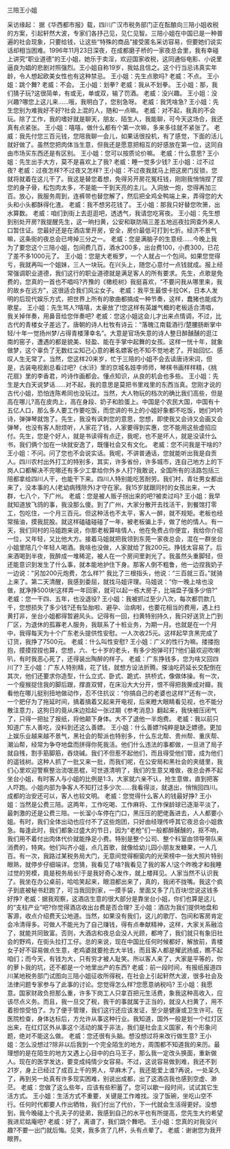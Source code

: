 ﻿三陪王小姐

采访缘起： 
   据《华西都市报》载，四川广汉市税务部门正在酝酿向三陪小姐收税的方案，引起轩然大波，专家们各抒己见，见仁见智。三陪小姐在中国已是一种普遍的社会现象，只要给钱，让这些“特殊的商品”接受匿名采访容易，但要她们说实话却相当困难。1996年11月23日深夜，在成都磨子桥的一家夜总会里，我有幸碰上讲究“职业道德”的王小姐，她乐于卖淫，欢迎国家收税，这同通俗电影、小说里逼良为娼的悲剧对照强烈。王小姐自称19岁，我姑且信之。这个行当忌讳真实年龄，令人想起欧美女性也有这种禁忌。 
   王小姐：先生点歌吗?
   老威：不点。 
   王小姐：跳个舞? 
   老威：不会。 
   王小姐：划拳? 
   老威：我从不划拳。 
   王小姐：那，我们猜子玩?这很简单，有或无，单或双，输了罚酒。 
   老威：没兴趣。
   王小姐：没兴趣?哪您上这儿来……哦，我明白了，您别急呀。 
   老威：我凭啥急? 
   王小姐：先生您别为难我好不好?社会上混的人，随和一点嘛。 
   老威：对不起，我真的不会玩。除了工作，我的嗜好就是聊天，朋友、陌生人，我能聊，可今天这场合，我还真有点紧张。 
   王小姐：嘻嘻，做什么都有个第一次嘛，多来多往就不紧张了。 
   老威：我先付您三百元钱，您陪我聊一会儿，如果话很投机，有了感觉，下面的活儿就好做了。虽然您把肉体当生意，但我还是愿意把相互的好感放在第一位，这同自由市场买东西还是有区别。 
   王小姐：您可以按质论价嘛。 
   老威：什么意思? 
   王小姐：先生出手大方，莫不是喜欢上了我?
   老威：睡一觉多少钱?
   王小姐：过不过夜?
   老威：过夜怎样?不过夜又怎样? 
   王小姐：不过夜我就马上把这房门反锁，您就将就着在这儿干了。我这是替您着想，免得另开房花冤枉钱，刚刚我悄悄捏了捏您的身子骨，松包肉太多，不是能一干到天亮的主儿。入洞放一炮，您得再加三百。放心，我服务周到，连裤带也替您解了，然后把全鸡全鸭端上来，弄得您的大头和小头都酥得化渣。 
   老威：我不想另花钱了。
   王小姐：那我只好替您吹箫，出水算数。
   老威：咱们到街上去逛逛吧，透透气，我请您吃宵夜。
   王小姐：先生想到别处开房?我提醒先生，这一晌扫黄，公安和联防隔三差五地巡夜拉网查外来人口暂住证。您最好还是在酒店里开房，安全，房价最低可打到七折。经济不景气嘛，这条街的夜总会已垮掉三分之一。
   老威：您是满脑子的生意经……今晚上我为了要您这个三陪小姐，包间费几百，酒水200多，出台费100，小费300，已花了差不多1000元了。 
   王小姐：您是大老板罗，一个人就占一个包间。如果您觉得亏，我就再叫一个姐妹，三人一块玩。在兴头上，随您心意付一点钱就成。报上经常强调职业道德，我们这行的职业道德就是满足客人的所有要求。先生，点歌是免费的，您真的一首也不唱吗?齐豫的《橄榄树》我挺喜欢，“不要问我从哪里来，我的故乡在远方”，这很适合我们风尘女子。
   老威：我平生最恨卡拉OK，日本人发明的后现代娱乐方式，把世界上所有的歌曲都搞成一种节奏，这样，蠢猪也能成为歌星。
   王小姐：先生骂人?嘻嘻，太豪放了!您这样有英雄气概的老板适合清唱，我关掉伴奏，用鼻音给您伴奏吧?
   老威：您这小姐这会儿才出来点情调，不过，比古代的青楼女子差远了。唐朝的诗人杜牧有诗云：“落魄江南载酒行/楚腰肠断掌中轻/十年一觉扬州梦/占得青楼薄幸名”。大意是官场失意的诗人整日醉醺醺的逛江南的窑子，遭遇的都是貌美、轻盈、能在手掌中起舞的女孩。这样一恍十年，就象做梦，这个辜负了无数红尘知己心意的著名嫖客也不知不觉地老了。开始回忆、感叹人生无常了。当然，您这样20来岁，忙于三陪的小姐不会去读唐诗宋词，但是，古装电视剧总看过吧?《水浒》里的京城名妓李师师，琴棋书画样样精，《桃花扇》里的李香君，吟诗作画都会。懂点知识，从良的机会也多些。 
   王小姐：先生是大白天说梦话……对不起，我的意思是莫把书里戏里的东西当真。您刚才说的古代小姐，恐怕连陈希同也没玩过。当然，大人物玩的档次的确比我们高些，但是高在哪儿?高在皮肉上，高在身段、奶子和脸蛋上。中国是个农民大国，中国有十五亿人口，那么多人要工作要吃饭，而您讲的书上的小姐好象都不吃饭，她们吟吟诗，弹弹琴就饱了。先生，我没有讽刺您的意思，您想，即使我又会诗又会画又会弹琴，也没有客人耐烦听，人家花了钱，人家要得到实惠，您不能用这些虚招应付。先生，您是个好人，就是书读得有点迂，我呢，也不是坏人，就是没读什么书，我们俩个加在一块就安逸了，既懂社会又有文化。
   老威：您不问我是干啥的? 
   王小姐：不问。问了您也不会说实话。我呢，不讲普通话，您就能听出我是自贡人。四川农村出外打工的特别多，其实，许多省份，许多城市，连自己地方上的下岗人口都解决不完哪还有多少工拿给你外乡人打?我敢说，全国所有的活路包括三陪都拿给四川人干，也能干下来。四川人特别能吃苦耐劳。我们村，青壮男女都出来了，没本事的人(老幼病残除外)才守在家。我15岁就跟同村的女孩出来，一大群，七八个，下广州。 
   老威：您是被人贩子拐出来的吧?被卖过吗? 
   王小姐：我早就知道放飞鸽的事，我没那么傻。到了广州，大家分散开去找活干，到餐馆打零工，包吃住，一个月三百元。但这种活也不太平，客人一醉，就不规矩。老板也经常揩油，摸我屁股。就这样磕磕碰碰了一年，被老板骗上手，做了他的情人。有一天，我们同村的马姐跑来说，你那老板算啥情人，他在免费占你便宜，我给你介绍一位，又年轻，又比他大方。接着马姐就把我领到东莞一家夜总会，混在一群坐台小姐里陪几个年轻人喝酒。我啥也没做，人家就给了我200元。挣钱太容易了。后来酒喝到半夜，我醉成一堆稀泥，被人在一个房间里剥光了。我虽然头重脚轻，但还能意识到发生了什么事，就本能地护住下身。那客人倒不粗鲁，他一边捏我奶子一边说：“另加200元炮费，怎么样?” 我比了三根指头，他说：“三百就三百。”就骑上来了。第二天清醒，我感到委屈，就找马姐评理。马姐说：“你一晚上啥也没做，就净挣500块!这样弄一年回家，就可以起一栋大房子，比端盘子强多少倍?” 
   老威：您一干四、五年，也没退役? 
   王小姐：我被抓过至少八次，每次都罚款几千，您想损失了多少钱?还有坠胎啦、避孕、治病啦，也要花相当的费用，遇上扫黄打非，坐台小姐都得暂避风头。记得有一回，扫黄特别持久，我只好送货上门到厂区，为退休的孤寡老人服务，我联系了十桩业务，为期一月。也就是在一个月中，我得每天为十个广东老头提供性安慰。一人次收25元。这样起早贪黑完成了订货，我挣了7500元。 
   老威：什么叫性安慰? 
   王小姐：广义的性行为嘛。搂搂抱抱，摸摸捏捏也算，您想，六、七十岁的老头，有多少炮弹可打?他们最欢迎吹喇叭，有时我恶心死了，还得装出陶醉的样子。 
   老威：广东挣钱多，您为啥又回四川了? 
   王小姐：广东人特别精，花了钱，就想方设法折腾。搽油吃药延长交配倒在其次，他们还要求你造型，什么立式、卧式、跪式、拱桥式，像做体操。有一次，一个瘦猴捉住我的脚后跟，撑直双臂，在床沿大大分开，恨不得把我撕成对瓣。我看他在哪儿挺别扭地做动作，忍不住抗议：“你搞自己的老婆也这样?”还有一次，一个肥仔为了拖延时间，搞着搞着又起来开电视，后来瞪大眼睛看见视，也不能分散注意力，这狗日的竟从床边拾起一张过期《参考消息》翻起来，我快被压闭气了，只得一把扯了报纸，将他颠下身体。大不了退他一半炮费。 
   老威：我以前只知道广东人善吃，没料到还这么善嫖。 
   王小姐：什么善嫖?纯粹是缺乏嫖德。更加上娱乐业越来越不景气，黑社会的帮派也特别多，什么东北帮、贵州帮、重庆帮、潮汕帮，经常为争夺地盘而拼得你死我活。他们什么违法的事都做，一旦进了局子就自残，割手筋脚筋，吞烧碱。我们不但惹不起他们，而且得受他们管，成为他们的遥钱树。这种人抓了一批又来一批，而我们呢，在公安局和黑社会的夹缝里，我们心里欢迎警察整治流氓恶棍，可世道清明了，我们的生意又难做，夜总会养不起坐台小姐，有时客人与小姐的比例是1∶3，大家就六亲不认，抢生意做，直到把客人吓跑。小姐内部为争客人不知打过多少次……我看得淡，就退出，悄悄回四川。成都的治安还可以，客人也较文明。 
   老威：您觉得什么客人的钱最好挣? 
   王小姐：当然是公费三陪。这两年，工作吃喝、工作麻将、工作保龄球已逐渐平淡了，最刺激的还是公费三陪。一长溜小车停在门口，黑压压的肥佬轰进去，人人都要小姐。有时，我们全体出动也应付不了这些炮团，只好由经理传呼其它夜总会小姐救急。每逢此时，我们都象过盛大的节日，因为“老枪”们一般都醉醺醺的，抠不响，我们用不着付出肉体代价就能挣足小费。特别是整个公司、整个科室由领导带队来消费的，特爽。他们叫齐小姐，点几首歌，就像给幼儿园小朋友发糖果，一人几百。有一次，我路过某税务局大门，无意间觉得橱窗内的光荣榜中一张大照片特别眼熟，就停步仔细端详。您猜，我看见了啥?我看见了我的客人!这个昨晚才和我睡过觉的劳模，竟是税务局长!于是我好奇心发作，就上楼拜见。人家当然不认识我了。我坐在办公桌前，哈哈笑起来，眼泪都出来了，真的，我闭不拢嘴。我这个疯子到底被秘书赶跑了，可当我回到家，一摸手袋，里面又多了几百块!您说这钱多好挣? 
   老威：据我观察，这酒店生意的很大部分是靠坐台小姐，你们也算是这儿的“支柱产业”吧?你觉得酒店收出台费是否合理? 
   王小姐：酒店为我们提供地盘和客源，收点介绍费天公地道。当然，如果没有我们，这儿的歌厅、包间和客房肯定会冷清得多。可做人不能光为了自己赚钱，得有点奉献精神，这样，大家关系融洽了，就能共同致富。否则，大酒店和夜总会没人光顾，都垮了，我们就只有象旧社会的野鸡，在街头拉打工仔。总的来说，现在中国比任何时候都好，解放前，青楼女子好不容易做点生意，老鸡婆就要抢去大半钱，而且客人都是耀武扬威，瞧不起咱们；而今天，有钱为大，只有穷才被人耻笑。所以客人来了，大家是平等的，你的萝卜我的坑，还不都是一个地里出产的东西? 
   老威：前一段时间，有报纸报道四川某地税务部门试图向三陪小姐征收所得税，在社会上引起轩然大波，很多社会及法律问题专家参与了此事的讨论。您觉得怎么样?您愿意纳税吗? 
   王小姐：我愿意。国家财政负担那么重，许多下岗工人只拿百把元生活费，象我这种高收入，应该尽点义务。而且，我一旦交了税，我干的事就属于正当的，就没人扫黄了，用不着担惊受怕了。为了便于管理，我们这行还应该发证，至少是健康或卫生许可。在医院检查，身体达标后，方允许从事这种行业。我知道，国外一般是划一个红灯区出来，在红灯区外从事这个活动的属于非法，我们是社会主义国家，有个形象问题，绝对不能这么做。 
   老威：您还很有头脑。想没想过将来改行做生意? 
   王小姐：怎么没想过?除非以后我到一个完全陌生的地方，周围都不知道我的来历。最理想的是在陌生的地方又遇上心目中的白马王子，那么我一定改头换面，重新做人。现在的医学发达，要变成纯情少女容易。不过，这说容易做到难，我还不到21岁，身上已经过了成百上千的男人，早麻木了。我还能爱上谁?再说，一处呆久了，再到另一处真有许多现实困难，别说出成都，出了这酒店我也感到空虚、渺茫。 
   老威：您做了这么些年，应该有些积蓄了。您可以歇一段时间，试试其它生活方式。 
   王小姐：生活方式不重要，关键是工作难找。没了饭碗，坐吃山空不行。任何时代都要人作出牺牲，我们付出了代价，下一代就会生活得更好。没想到，我今晚碰上个孔夫子的徒弟，我感到自己的水平也有所提高，您先生大约希望我进尼姑庵吧? 
   老威：好了，离谱了，我们跳个舞吧。 
   王小姐：您真的对我没兴趣?不要一出门就后悔。见笑，我多贪了几杯，头有点晕了。 
   老威：谢谢您为我开眼界。 